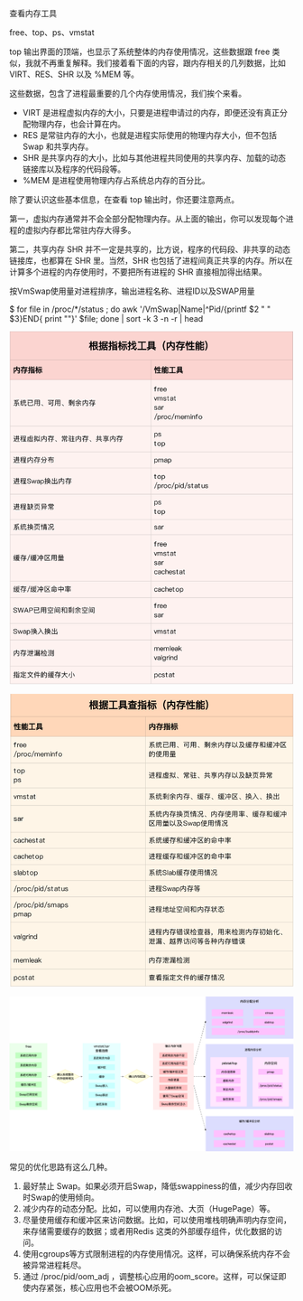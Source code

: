 查看内存工具

free、top、ps、vmstat

top 输出界面的顶端，也显示了系统整体的内存使用情况，这些数据跟 free 类似，我就不再重复解释。我们接着看下面的内容，跟内存相关的几列数据，比如 VIRT、RES、SHR 以及 %MEM 等。

这些数据，包含了进程最重要的几个内存使用情况，我们挨个来看。

- VIRT 是进程虚拟内存的大小，只要是进程申请过的内存，即便还没有真正分配物理内存，也会计算在内。
- RES 是常驻内存的大小，也就是进程实际使用的物理内存大小，但不包括 Swap 和共享内存。
- SHR 是共享内存的大小，比如与其他进程共同使用的共享内存、加载的动态链接库以及程序的代码段等。
- %MEM 是进程使用物理内存占系统总内存的百分比。

除了要认识这些基本信息，在查看 top 输出时，你还要注意两点。

第一，虚拟内存通常并不会全部分配物理内存。从上面的输出，你可以发现每个进程的虚拟内存都比常驻内存大得多。

第二，共享内存 SHR 并不一定是共享的，比方说，程序的代码段、非共享的动态链接库，也都算在 SHR 里。当然，SHR 也包括了进程间真正共享的内存。所以在计算多个进程的内存使用时，不要把所有进程的 SHR 直接相加得出结果。



按VmSwap使用量对进程排序，输出进程名称、进程ID以及SWAP用量

$ for file in /proc/*/status ; do awk '/VmSwap|Name|^Pid/{printf $2 " " $3}END{ print ""}' $file; done | sort -k 3 -n -r | head

![](images/8f477035fc4348a1f80bde3117a7dfed.png)

![](images/52bb55fba133401889206d02c224769b.png)

![](images/d79cd017f0c90b84a36e70a3c5dccffe.png)

常见的优化思路有这么几种。

1. 最好禁止 Swap。如果必须开启Swap，降低swappiness的值，减少内存回收时Swap的使用倾向。
2. 减少内存的动态分配。比如，可以使用内存池、大页（HugePage）等。
3. 尽量使用缓存和缓冲区来访问数据。比如，可以使用堆栈明确声明内存空间，来存储需要缓存的数据；或者用Redis 这类的外部缓存组件，优化数据的访问。
4. 使用cgroups等方式限制进程的内存使用情况。这样，可以确保系统内存不会被异常进程耗尽。
5. 通过 /proc/pid/oom_adj ，调整核心应用的oom_score。这样，可以保证即使内存紧张，核心应用也不会被OOM杀死。